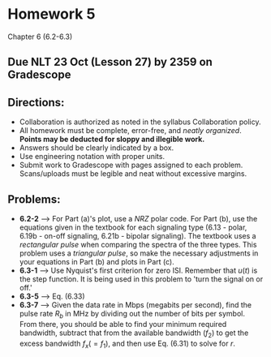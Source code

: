# Homework 5

Chapter 6 (6.2-6.3)

## Due NLT 23 Oct (Lesson 27) by 2359 on Gradescope

## Directions: 
- Collaboration is authorized as noted in the syllabus Collaboration policy. 
- All homework must be complete, error-free, and _neatly organized_. **Points may be deducted for sloppy and illegible work.** 
- Answers should be clearly indicated by a box.
- Use engineering notation with proper units.
- Submit work to Gradescope with pages assigned to each problem. Scans/uploads must be legible and neat without excessive margins.

## Problems:
- **6.2-2** --> For Part (a)'s plot, use a _NRZ_ polar code. For Part (b), use the equations given in the textbook for each signaling type (6.13 - polar, 6.19b - on-off signaling, 6.21b - bipolar signaling). The textbook uses a _rectangular pulse_ when comparing the spectra of the three types. This problem uses a _triangular pulse_, so make the necessary adjustments in your equations in Part (b) and plots in Part (c).
- **6.3-1** --> Use Nyquist's first criterion for zero ISI. Remember that $u(t)$ is the step function. It is being used in this problem to 'turn the signal on or off.'
- **6.3-5** --> Eq. (6.33)
- **6.3-7** --> Given the data rate in Mbps (megabits per second), find the pulse rate $R_b$ in MHz by dividing out the number of bits per symbol. From there, you should be able to find your minimum required bandwidth, subtract that from the available bandwidth ($f_2$) to get the excess bandwidth $f_x (=f_1)$, and then use Eq. (6.31) to solve for $r$.